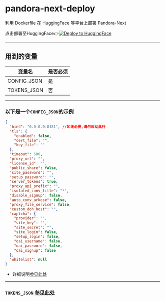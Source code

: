 # pandora-next-deploy
利用 Dockerfile 在 HuggingFace 等平台上部署 Pandora-Next

点击部署至HuggingFace👉[![Deploy to HuggingFace](https://img.shields.io/badge/%E7%82%B9%E5%87%BB%E9%83%A8%E7%BD%B2-%F0%9F%A4%97-fff)](https://huggingface.co/login?next=%2Fspaces%2Flinzjian666%2FPandoraNext%3Fduplicate%3Dtrue%26visibility%3Dpublic)

---
## 用到的变量
  |变量名|是否必须|
  |---|---|
  |CONFIG_JSON|是|
  |TOKENS_JSON|否|
---

### 以下是一个`CONFIG_JSON`的示例
```json
{
  "bind": "0.0.0.0:8181", //如无必要,请勿改动此行
  "tls": {
    "enabled": false,
    "cert_file": "",
    "key_file": ""
  },
  "timeout": 600,
  "proxy_url": "",
  "license_id": "",
  "public_share": false,
  "site_password": "",
  "setup_password": "",
  "server_tokens": true,
  "proxy_api_prefix": "",
  "isolated_conv_title": "*",
  "disable_signup": false,
  "auto_conv_arkose": false,
  "proxy_file_service": false,
  "custom_doh_host": "",
  "captcha": {
    "provider": "",
    "site_key": "",
    "site_secret": "",
    "site_login": false,
    "setup_login": false,
    "oai_username": false,
    "oai_password": false,
    "oai_signup": false
  },
  "whitelist": null
}
```
  * 详细说明[参见此处](https://github.com/pandora-next/deploy/?tab=readme-ov-file#config-%E9%85%8D%E7%BD%AE)
---
### `TOKENS_JSON` [参见此处](https://github.com/pandora-next/deploy/?tab=readme-ov-file#tokens-%E9%85%8D%E7%BD%AE)
